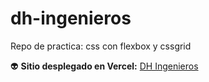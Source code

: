 # dh-ingenieros
Repo de practica: css con flexbox y cssgrid 

:alien:  **Sitio desplegado en Vercel:** [DH Ingenieros](https://learning-bulma-r2tpihn7n.vercel.app/ "DH Ingenieros")
